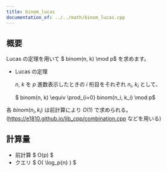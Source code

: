 ```yaml
---
title: binom_lucas
documentation_of: ../../math/binom_lucas.cpp
---
```


## 概要
Lucas の定理を用いて $ binom(n, k) \mod p$ を求めます。
- Lucas の定理

	$n$, $k$ を $p$ 進数表示したときの $i$ 桁目をそれぞれ $n_i$, $k_i$ として、

	$ binom(n, k) \equiv \prod_{i=0} binom(n_i, k_i)  \mod p$

各 $binom(n_i, k_i)$ は前計算により $O(1)$ で求められる。
(<https://e1810.github.io/lib_cpp/combination.cpp> などを用いる)

## 計算量
- 前計算 $ O(p) $
- クエリ $ O( \log_p{n} ) $

